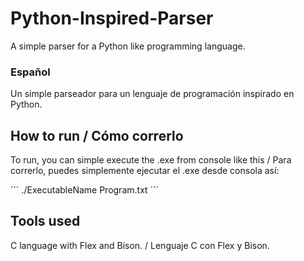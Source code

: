 # Python-Inspired-Parser
A simple parser for a Python like programming language.

### Español

Un simple parseador para un lenguaje de programación inspirado en Python.

## How to run / Cómo correrlo
To run, you can simple execute the .exe from console like this / Para correrlo, puedes simplemente ejecutar el .exe desde consola así:

´´´
 ./ExecutableName Program.txt
´´´

## Tools used
C language with Flex and Bison. / Lenguaje C con Flex y Bison.

